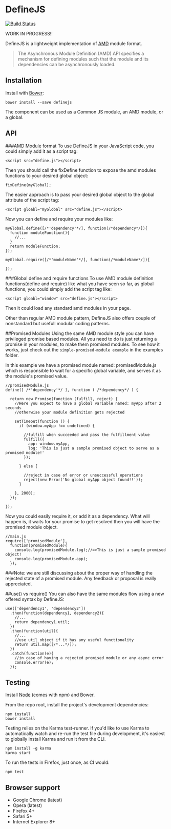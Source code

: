 # DefineJS

[![Build Status](https://secure.travis-ci.org/fixjs/define.js.png?branch=master)](http://travis-ci.org/fixjs/define.js)

WORK IN PROGRESS!!

DefineJS is a lightweight implementation of [AMD](https://github.com/amdjs/amdjs-api) module format.

> The Asynchronous Module Definition (AMD) API specifies a mechanism for defining modules such that the module and its dependencies can be asynchronously loaded.

## Installation

Install with [Bower](http://bower.io):

```
bower install --save definejs
```

The component can be used as a Common JS module, an AMD module, or a global.


## API
###AMD Module format
To use DefineJS in your JavaScript code, you could simply add it as a script tag:
```
<script src="define.js"></script>
```
Then you should call the fixDefine function to expose the amd modules functions to your desired global object:
```
fixDefine(myGlobal);
```
The easier approach is to pass your desired global object to the global attribute of the script tag:
```
<script gloabl="myGlobal" src="define.js"></script>
```
Now you can define and require your modules like:
```
myGlobal.define([/*'dependency'*/], function(/*dependency*/]){
  function moduleFunction(){
    //...
  }
  return moduleFunction;
});
```
```
myGlobal.require([/*'moduleName'*/], function(/*moduleName*/]){
  
});
```
###Global define and require functions
To use AMD module definition functions(define and require) like what you have seen so far, as global functions, you could simply add the script tag like:
```
<script gloabl="window" src="define.js"></script>
```
Then it could load any standard amd modules in your page.

Other than regular AMD module pattern, DefineJS also offers couple of nonstandard but usefull modular coding patterns.

##Promised Modules
Using the same AMD module style you can have privileged promise based modules. 
All you need to do is just returning a promise in your modules, to make them promised modules. 
To see how it works, just check out the `simple-promised-module example` in the examples folder.

In this example we have a promised module named: promisedModule.js 
which is responsible to wait for a specific global variable, and serves it as the module's promised value.
```
//promisedModule.js
define([ /*'dependency'*/ ], function ( /*dependency*/ ) {

  return new Promise(function (fulfill, reject) {
    //Here you expect to have a global variable named: myApp after 2 seconds
    //otherwise your module definition gets rejected

    setTimeout(function () {
      if (window.myApp !== undefined) {

        //fulfill when succeeded and pass the fulfillment value
        fulfill({
          app: window.myApp,
          log: 'This is just a sample promised object to serve as a promised module!'
        });

      } else {

        //reject in case of error or unsuccessful operations
        reject(new Error('No global myApp object found!!'));
      }

    }, 2000);
  });

});
```
Now you could easily require it, or add it as a dependency. What will happen is, it waits for your promise to get resolved then you will have the promised module object.
```
//main.js
require(['promisedModule'],
  function(promisedModule){
    console.log(promisedModule.log);//=>This is just a sample promised object!
    console.log(promisedModule.app);
  });
```

###Note:
we are still discussing about the proper way of handling the rejected state of a promised module. Any feedback or proposal is really appreciated.

##use() vs require()
You can also have the same modules flow using a new offered syntax by DefineJS:
```
use(['dependency1', 'dependency2'])
  .then(function(dependency1, dependency2){
    //...
    return dependency1.util;
  })
  .then(function(util){
    //...
    //use util object if it has any useful functionality
    return util.map([/*...*/]);
  })
  .catch(function(e){
    //in case of having a rejected promised module or any async error
    console.error(e);
  });
```

## Testing

Install [Node](http://nodejs.org) (comes with npm) and Bower.

From the repo root, install the project's development dependencies:

```
npm install
bower install
```

Testing relies on the Karma test-runner. If you'd like to use Karma to
automatically watch and re-run the test file during development, it's easiest
to globally install Karma and run it from the CLI.

```
npm install -g karma
karma start
```

To run the tests in Firefox, just once, as CI would:

```
npm test
```


## Browser support

* Google Chrome (latest)
* Opera (latest)
* Firefox 4+
* Safari 5+
* Internet Explorer 8+
